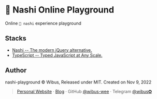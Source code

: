# 🍐 Nashi Online Playground
Online `🍐 nashi` experience playground

## Stacks

- [Nashi -- The modern jQuery alternative.](https://github.com/AkaraChen/nashi)
- [TypeScript -- Typed JavaScript at Any Scale.](https://typescriptlang.org)

## Author

nashi-playground © Wibus, Released under MIT. Created on Nov 9, 2022

> [Personal Website](http://iucky.cn/) · [Blog](https://blog.iucky.cn/) · GitHub [@wibus-wee](https://github.com/wibus-wee/) · Telegram [@wibus✪](https://t.me/wibus_wee)
